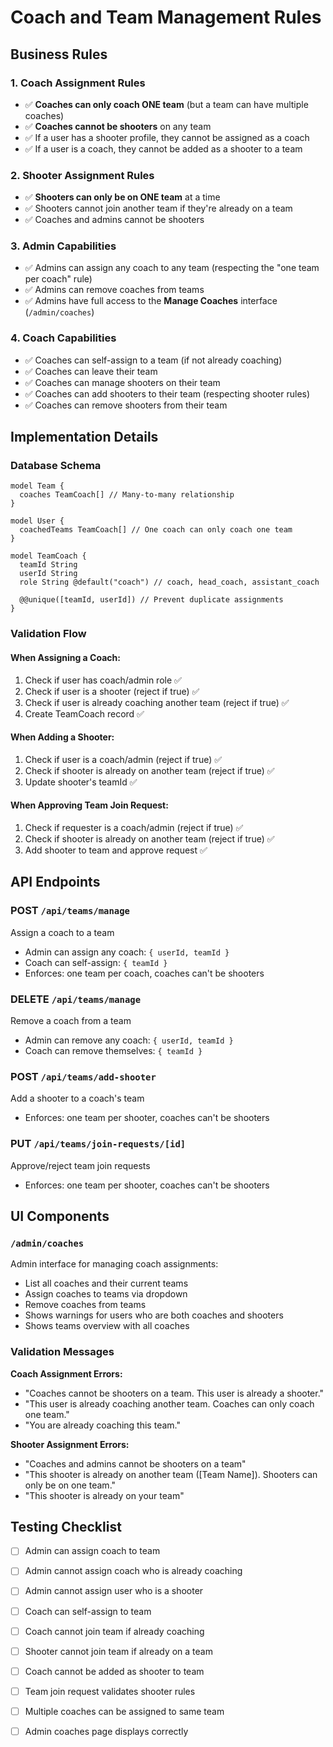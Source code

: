 # Coach and Team Management Rules

## Business Rules

### 1. Coach Assignment Rules
- ✅ **Coaches can only coach ONE team** (but a team can have multiple coaches)
- ✅ **Coaches cannot be shooters** on any team
- ✅ If a user has a shooter profile, they cannot be assigned as a coach
- ✅ If a user is a coach, they cannot be added as a shooter to a team

### 2. Shooter Assignment Rules
- ✅ **Shooters can only be on ONE team** at a time
- ✅ Shooters cannot join another team if they're already on a team
- ✅ Coaches and admins cannot be shooters

### 3. Admin Capabilities
- ✅ Admins can assign any coach to any team (respecting the "one team per coach" rule)
- ✅ Admins can remove coaches from teams
- ✅ Admins have full access to the **Manage Coaches** interface (`/admin/coaches`)

### 4. Coach Capabilities
- ✅ Coaches can self-assign to a team (if not already coaching)
- ✅ Coaches can leave their team
- ✅ Coaches can manage shooters on their team
- ✅ Coaches can add shooters to their team (respecting shooter rules)
- ✅ Coaches can remove shooters from their team

## Implementation Details

### Database Schema
```prisma
model Team {
  coaches TeamCoach[] // Many-to-many relationship
}

model User {
  coachedTeams TeamCoach[] // One coach can only coach one team
}

model TeamCoach {
  teamId String
  userId String
  role String @default("coach") // coach, head_coach, assistant_coach
  
  @@unique([teamId, userId]) // Prevent duplicate assignments
}
```

### Validation Flow

#### When Assigning a Coach:
1. Check if user has coach/admin role ✅
2. Check if user is a shooter (reject if true) ✅
3. Check if user is already coaching another team (reject if true) ✅
4. Create TeamCoach record ✅

#### When Adding a Shooter:
1. Check if user is a coach/admin (reject if true) ✅
2. Check if shooter is already on another team (reject if true) ✅
3. Update shooter's teamId ✅

#### When Approving Team Join Request:
1. Check if requester is a coach/admin (reject if true) ✅
2. Check if shooter is already on another team (reject if true) ✅
3. Add shooter to team and approve request ✅

## API Endpoints

### POST `/api/teams/manage`
Assign a coach to a team
- Admin can assign any coach: `{ userId, teamId }`
- Coach can self-assign: `{ teamId }`
- Enforces: one team per coach, coaches can't be shooters

### DELETE `/api/teams/manage`
Remove a coach from a team
- Admin can remove any coach: `{ userId, teamId }`
- Coach can remove themselves: `{ teamId }`

### POST `/api/teams/add-shooter`
Add a shooter to a coach's team
- Enforces: one team per shooter, coaches can't be shooters

### PUT `/api/teams/join-requests/[id]`
Approve/reject team join requests
- Enforces: one team per shooter, coaches can't be shooters

## UI Components

### `/admin/coaches`
Admin interface for managing coach assignments:
- List all coaches and their current teams
- Assign coaches to teams via dropdown
- Remove coaches from teams
- Shows warnings for users who are both coaches and shooters
- Shows teams overview with all coaches

### Validation Messages

**Coach Assignment Errors:**
- "Coaches cannot be shooters on a team. This user is already a shooter."
- "This user is already coaching another team. Coaches can only coach one team."
- "You are already coaching this team."

**Shooter Assignment Errors:**
- "Coaches and admins cannot be shooters on a team"
- "This shooter is already on another team ([Team Name]). Shooters can only be on one team."
- "This shooter is already on your team"

## Testing Checklist

- [ ] Admin can assign coach to team
- [ ] Admin cannot assign coach who is already coaching
- [ ] Admin cannot assign user who is a shooter
- [ ] Coach can self-assign to team
- [ ] Coach cannot join team if already coaching
- [ ] Shooter cannot join team if already on a team
- [ ] Coach cannot be added as shooter to team
- [ ] Team join request validates shooter rules
- [ ] Multiple coaches can be assigned to same team
- [ ] Admin coaches page displays correctly

